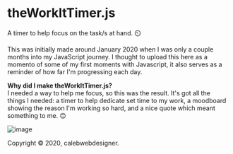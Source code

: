 # theWorkItTimer.js
A timer to help focus on the task/s at hand. ⏲️ 

This was initially made around January 2020 when I was only a couple months into my JavaScript journey. I thought to upload this here as a momento of some of my first moments with Javascript, it also serves as a reminder of how far I'm progressing each day.

**Why did I make theWorkItTimer.js?**
<br/>
I needed a way to help me focus, so this was the result. It's got all the things I needed: a timer to help dedicate set time to my work, a moodboard showing the reason I'm working so hard, and a nice quote which meant something to me. 😊

![image](https://github.com/calebwebdesigner/theWorkItTimer.js/blob/main/ignore/v1-screenshots/screenshot.png) 

Copyright © 2020, calebwebdesigner.
